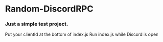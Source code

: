 # Random-DiscordRPC
### Just a simple test project.
Put your clientId at the bottom of index.js
Run index.js while Discord is open
